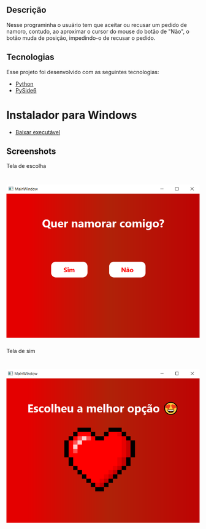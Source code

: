 ## Descrição

Nesse programinha o usuário tem que aceitar ou recusar um pedido de namoro, contudo, ao aproximar o cursor do mouse do botão de "Não", o botão muda de posição, impedindo-o de recusar o pedido. 
## Tecnologias

Esse projeto foi desenvolvido com as seguintes tecnologias:

- [Python](https://python.org/)
- [PySide6](https://www.qt.io/qt-for-python)

# Instalador para Windows
- [Baixar executável](https://drive.google.com/file/d/1gVstl7oVwbHJThGy74VkssKdQz6_kinM/view?usp=sharing)


## Screenshots

Tela de escolha
<h1 align="center">
    <img alt="" title="#tela1" src="https://github.com/carlosamuel8/pedido/blob/main/github/tela1.png"/>
</h1>

Tela de sim
<h1 align="center">
    <img alt="" title="#tela2" src="https://github.com/carlosamuel8/pedido/blob/main/github/tela2.png"/>
</h1>

